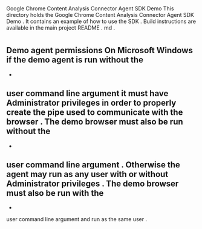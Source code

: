 #
Google
Chrome
Content
Analysis
Connector
Agent
SDK
Demo
This
directory
holds
the
Google
Chrome
Content
Analysis
Connector
Agent
SDK
Demo
.
It
contains
an
example
of
how
to
use
the
SDK
.
Build
instructions
are
available
in
the
main
project
README
.
md
.
#
#
Demo
agent
permissions
On
Microsoft
Windows
if
the
demo
agent
is
run
without
the
-
-
user
command
line
argument
it
must
have
Administrator
privileges
in
order
to
properly
create
the
pipe
used
to
communicate
with
the
browser
.
The
demo
browser
must
also
be
run
without
the
-
-
user
command
line
argument
.
Otherwise
the
agent
may
run
as
any
user
with
or
without
Administrator
privileges
.
The
demo
browser
must
also
be
run
with
the
-
-
user
command
line
argument
and
run
as
the
same
user
.
